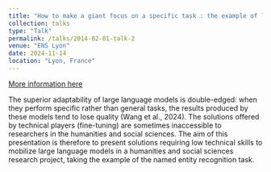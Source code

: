 ```yaml
---
title: "How to make a giant focus on a specific task : the example of large language models with Named Entities Recognition"
collection: talks
type: "Talk"
permalink: /talks/2014-02-01-talk-2
venue: "ENS Lyon"
date: 2024-11-14
location: "Lyon, France"
---
```

<a href="https://caih.sciencesconf.org/576553" target="_blank">More information here</a>

The superior adaptability of large language models is double-edged: when they perform specific rather than general tasks, the results produced by these models tend to lose quality (Wang et al., 2024). The solutions offered by technical players (fine-tuning) are sometimes inaccessible to researchers in the humanities and social sciences. The aim of this presentation is therefore to present solutions requiring low technical skills to mobilize large language models in a humanities and social sciences research project, taking the example of the named entity recognition task.
